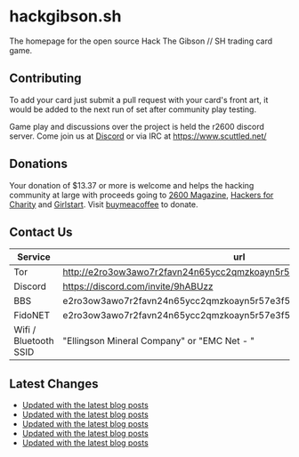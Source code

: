 # hackgibson.sh
The homepage for the open source Hack The Gibson // SH trading card game.


## Contributing

To add your card just submit a pull request with your card's front art, it would be added to the next run of set after community play testing.

Game play and discussions over the project is held the r2600 discord server. Come join us at [Discord](https://discord.com/invite/9hABUzz) or via IRC at https://www.scuttled.net/


## Donations

Your donation of $13.37 or more is welcome and helps the hacking community at large with proceeds going to [2600 Magazine](https://2600.com/), [Hackers for Charity](https://hackersforcharity.org) and [Girlstart](https://girlstart.org).  Visit [buymeacoffee](https://www.buymeacoffee.com/hackgibson.sh) to donate.


## Contact Us

Service | url
-|-
Tor | http://e2ro3ow3awo7r2favn24n65ycc2qmzkoayn5r57e3f56nvjwdcgg32ad.onion
Discord | https://discord.com/invite/9hABUzz
BBS | e2ro3ow3awo7r2favn24n65ycc2qmzkoayn5r57e3f56nvjwdcgg32ad.onion:23
FidoNET | e2ro3ow3awo7r2favn24n65ycc2qmzkoayn5r57e3f56nvjwdcgg32ad.onion:24554
Wifi / Bluetooth SSID | "Ellingson Mineral Company" or "EMC Net - <fidonet address>"

## Latest Changes
<!-- BLOG-POST-LIST:START -->
- [Updated with the latest blog posts](https://github.com/DFW2600/hackgibson.sh/commit/281c71fb084c25b8adb335753e60e37c845b29e5)
- [Updated with the latest blog posts](https://github.com/DFW2600/hackgibson.sh/commit/56a3873df0becaf8092e3db282e9db512a545da6)
- [Updated with the latest blog posts](https://github.com/DFW2600/hackgibson.sh/commit/e0cb77830fdaaf1c95986dcf6c7c935f0f152e24)
- [Updated with the latest blog posts](https://github.com/DFW2600/hackgibson.sh/commit/9e58c44dca4ff541f8889be5e1ac3c4ce12b1487)
- [Updated with the latest blog posts](https://github.com/DFW2600/hackgibson.sh/commit/666f7fd8433342f9a7e4913f198f0ab7654e8eca)
<!-- BLOG-POST-LIST:END -->
